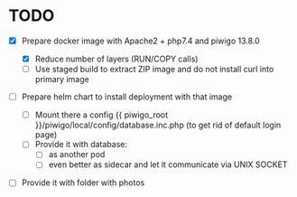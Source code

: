 # TODO

- [x] Prepare docker image with Apache2 + php7.4 and piwigo 13.8.0
  - [x] Reduce number of layers (RUN/COPY calls)
  - [ ] Use staged build to extract ZIP image and do not install curl into primary image
- [ ] Prepare helm chart to install deployment with that image
  - [ ] Mount there a config {{ piwigo_root }}/piwigo/local/config/database.inc.php (to get rid of default login page)
  - [ ] Provide it with database:
    - [ ] as another pod
    - [ ] even better as sidecar and let it communicate via UNIX SOCKET
- [ ] Provide it with folder with photos

